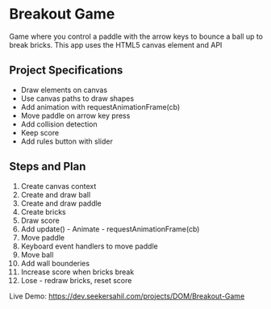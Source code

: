 # Breakout Game

Game where you control a paddle with the arrow keys to bounce a ball up to break bricks. This app uses the HTML5 canvas element and API

## Project Specifications

- Draw elements on canvas
- Use canvas paths to draw shapes
- Add animation with requestAnimationFrame(cb)
- Move paddle on arrow key press
- Add collision detection
- Keep score
- Add rules button with slider

## Steps and Plan

1. Create canvas context
2. Create and draw ball
3. Create and draw paddle
4. Create bricks
5. Draw score
6. Add update() - Animate - requestAnimationFrame(cb)
7. Move paddle
8. Keyboard event handlers to move paddle
9. Move ball
10. Add wall bounderies
11. Increase score when bricks break
12. Lose - redraw bricks, reset score

Live Demo: https://dev.seekersahil.com/projects/DOM/Breakout-Game
